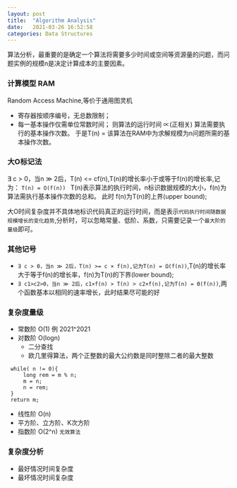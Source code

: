 ```yaml
---
layout: post
title:  "Algorithm Analysis"
date:   2021-03-26 16:52:58
categories: Data Structures
---
```


算法分析，最重要的是确定一个算法将需要多少时间或空间等资源量的问题，而问题实例的规模n是决定计算成本的主要因素。

### 计算模型 RAM 
Random Access Machine,等价于通用图灵机
* 寄存器按顺序编号，无总数限制；
* 每一基本操作仅需单位常数时间；
则算法的运行时间 ∝(正相关) 算法需要执行的基本操作次数。
于是T(n) = 该算法在RAM中为求解规模为n问题所需的基本操作次数。

### 大O标记法

∃ c > 0，当n ≫ 2后，T(n) <= cf(n),T(n)的增长率小于或等于f(n)的增长率,记为： 
`T(n) = O(f(n)) ` 
T(n)表示算法的执行时间，n标识数据规模的大小，f(n)为算法需执行基本操作次数的总和。
此时 f(n)为T(n)的上界(upper bound);

大O时间复杂度并不具体地标识代码真正的运行时间，而是表示`代码执行时间随数据规模增长的变化趋势`,分析时，可以忽略常量、低阶、系数，只需要记录一个`最大阶的量级`即可。


### 其他记号
* `∃ c > 0，当n ≫ 2后，T(n) >= c × f(n),记为T(n) = Ω(f(n))`,T(n)的增长率大于等于f(n)的增长率，f(n)为T(n)的下界(lower bound);
* `∃ c1>c2>0，当n ≫ 2后，c1×f(n) > T(n) > c2×f(n),记为T(n) = Θ(f(n))`,两个函数基本以相同的速率增长，此时结果尽可能的好

### 复杂度量级
* 常数阶 O(1)  例 2021^2021
* 对数阶 O(logn)
    * 二分查找
    * 欧几里得算法，两个正整数的最大公约数是同时整除二者的最大整数
```
 while( n != 0){
     long rem = m % n;
     m = n;
     n = rem;
 }
 return m;
```

* 线性阶 O(n)
* 平方阶、立方阶、K次方阶
* 指数阶 O(2^n)  `无效算法`



### 复杂度分析
* 最好情况时间复杂度
* 最坏情况时间复杂度


